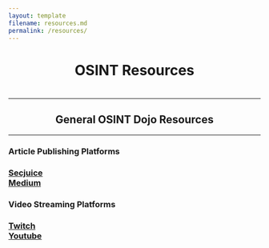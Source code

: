 ```yaml
---
layout: template
filename: resources.md
permalink: /resources/
---
```

<center>
<h1>OSINT Resources<h1>
<hr>
<h2>General OSINT Dojo Resources</h2>
<hr>
</center>
<h3>Article Publishing Platforms<h3>
<a href="https://www.secjuice.com/join-secjuice-writing-team/">Secjuice</a> <br>
<a href="https://about.medium.com/creators/">Medium</a><br>

<h3>Video Streaming Platforms<h3>
<a href="https://www.twitch.tv/">Twitch</a><br>
<a href="https://www.youtube.com">Youtube</a><br>


